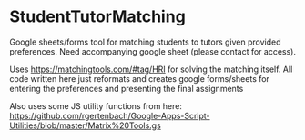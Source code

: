 # StudentTutorMatching
Google sheets/forms tool for matching students to tutors given provided preferences. Need accompanying google sheet (please contact for access).

Uses https://matchingtools.com/#tag/HRI for solving the matching itself. All code written here just reformats and creates google forms/sheets for entering the preferences and presenting the final assignments 

Also uses some JS utility functions from here: https://github.com/rgertenbach/Google-Apps-Script-Utilities/blob/master/Matrix%20Tools.gs
